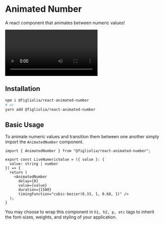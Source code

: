 # Animated Number
A react component that animates between numeric values! 

<video src="https://github.com/user-attachments/assets/cf3777b5-9025-4576-878b-971312ef1e6b" width="auto" height="auto"></video>

## Installation
```bash
npm i @figliolia/react-animated-number
# or
yarn add @figliolia/react-animated-number
```

## Basic Usage
To animate numeric values and transition them between one another simply import the `AnimatedNumber` component.
```tsx
import { AnimatedNumber } from "@figliolia/react-animated-number";

export const LiveNumericValue = ({ value }: { 
  value: string | number 
}) => {
  return (
    <AnimatedNumber 
      delay={0}
      value={value} 
      duration={1500}
      timingFunction="cubic-bezier(0.33, 1, 0.68, 1)" />
  );
}
```
You may choose to wrap this component in `h1, h2, p, etc` tags to inherit the font-sizes, weights, and styling of your application.